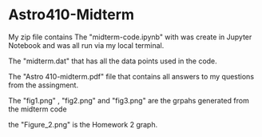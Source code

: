 # Astro410-Midterm

My zip file contains
The "midterm-code.ipynb" with was create in Jupyter Notebook and was all run via my local terminal.

The "midterm.dat" that has all the data points used in the code.

The "Astro 410-midterm.pdf" file that contains all answers to my questions from the assingment.

The "fig1.png" , "fig2.png" and "fig3.png" are the grpahs generated from the midterm code

the "Figure_2.png" is the Homework 2 graph.
